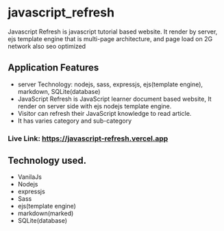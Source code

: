 # javascript_refresh


Javascript Refresh is javascript tutorial based website. It render by server, ejs template engine that is multi-page architecture, and page load on 2G network also seo optimized


## Application Features
- server Technology: nodejs, sass, expressjs, ejs(template engine), markdown, SQLite(database)
- JavaScript Refresh is JavaScript learner document based website, It render on server side with ejs nodejs template engine.
- Visitor can refresh their JavaScript knowledge to read article.
- It has varies category and sub-category

### Live Link: https://javascript-refresh.vercel.app


## Technology used.
- VanilaJs
- Nodejs
- expressjs
- Sass
- ejs(template engine)
- markdown(marked)
- SQLite(database)
